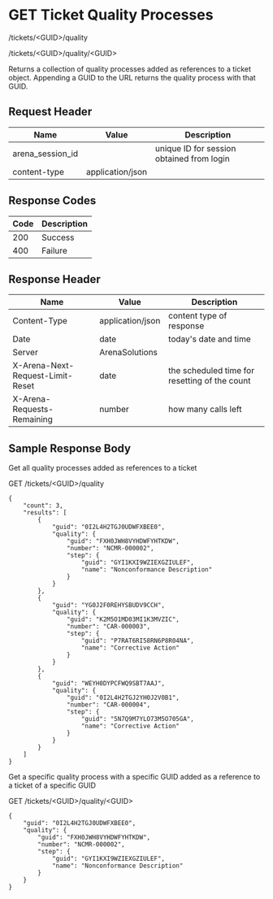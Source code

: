 # GET Ticket Quality Processes
/tickets/&lt;GUID&gt;/quality

/tickets/&lt;GUID&gt;/quality/&lt;GUID&gt;

Returns a collection of  quality processes added as references to a ticket   object. Appending a GUID to the URL returns the quality process with that GUID.

## Request Header

| Name  | Value  | Description  |
|  --- |  --- |  --- | 
| arena_session_id  |   | unique ID for session obtained from login  |
| content-type  | application/json  |   |

## Response Codes

| Code  | Description  |
|  --- |  --- | 
| 200  | Success  |
| 400  | Failure  |

## Response Header

| Name  | Value  | Description  |
|  --- |  --- |  --- | 
| Content-Type  | application/json  | content type of response  |
| Date  | date  | today's date and time  |
| Server  | ArenaSolutions  |   |
| X-Arena-Next-Request-Limit-Reset   | date  | the scheduled time for resetting of the count  |
| X-Arena-Requests-Remaining   | number  | how many calls left  |

## Sample Response Body
Get all quality processes added as references to a  ticket

GET /tickets/&lt;GUID&gt;/quality

```
{
    "count": 3,
    "results": [
        {
            "guid": "0I2L4H2TGJ0UDWFXBEE0",
            "quality": {
                "guid": "FXH0JWH8VYHDWFYHTKDW",
                "number": "NCMR-000002",
                "step": {
                    "guid": "GYI1KXI9WZIEXGZIULEF",
                    "name": "Nonconformance Description"
                }
            }
        },
        {
            "guid": "YG0J2F0REHYSBUDV9CCH",
            "quality": {
                "guid": "K2M5O1MD03MI1K3MVZIC",
                "number": "CAR-000003",
                "step": {
                    "guid": "P7RAT6RI58RN6P8R04NA",
                    "name": "Corrective Action"
                }
            }
        },
        {
            "guid": "WEYH0DYPCFWQ9SBT7AAJ",
            "quality": {
                "guid": "0I2L4H2TGJ2YH0J2V0B1",
                "number": "CAR-000004",
                "step": {
                    "guid": "5N7Q9M7YLO73M5O705GA",
                    "name": "Corrective Action"
                }
            }
        }
    ]
}
```
Get  a specific quality process with a specific GUID added as a reference to a ticket of a specific GUID

GET /tickets/&lt;GUID&gt;/quality/&lt;GUID&gt;

```
{
    "guid": "0I2L4H2TGJ0UDWFXBEE0",
    "quality": {
        "guid": "FXH0JWH8VYHDWFYHTKDW",
        "number": "NCMR-000002",
        "step": {
            "guid": "GYI1KXI9WZIEXGZIULEF",
            "name": "Nonconformance Description"
        }
    }
}
```
